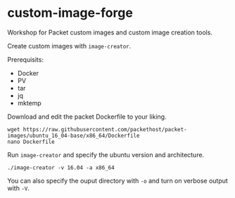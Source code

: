 # custom-image-forge
Workshop for Packet custom images and custom image creation tools.

Create custom images with `image-creator`.

Prerequisits:
* Docker
* PV
* tar
* jq
* mktemp

Download and edit the packet Dockerfile to your liking.
```
wget https://raw.githubusercontent.com/packethost/packet-images/ubuntu_16_04-base/x86_64/Dockerfile
nano Dockerfile
```
Run `image-creator` and specify the ubuntu version and architecture.
```
./image-creator -v 16.04 -a x86_64
```
You can also specify the ouput directory with `-o` and turn on verbose output with `-V`.
